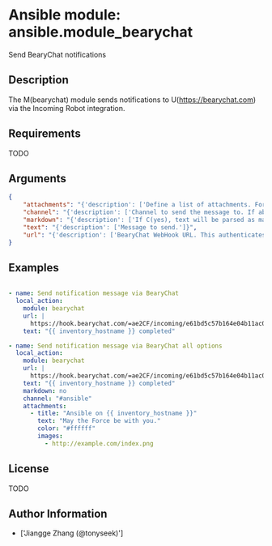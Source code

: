 # Ansible module: ansible.module_bearychat


Send BearyChat notifications

## Description

The M(bearychat) module sends notifications to U(https://bearychat.com) via the Incoming Robot integration.

## Requirements

TODO

## Arguments

``` json
{
    "attachments": "{'description': ['Define a list of attachments. For more information, see https://github.com/bearyinnovative/bearychat-tutorial/blob/master/robots/incoming.md#attachments']}",
    "channel": "{'description': ['Channel to send the message to. If absent, the message goes to the default channel selected by the I(url).']}",
    "markdown": "{'description': ['If C(yes), text will be parsed as markdown.'], 'default': True, 'type': 'bool'}",
    "text": "{'description': ['Message to send.']}",
    "url": "{'description': ['BearyChat WebHook URL. This authenticates you to the bearychat service. It looks like C(https://hook.bearychat.com/=ae2CF/incoming/e61bd5c57b164e04b11ac02e66f47f60).'], 'required': True}",
}
```

## Examples


``` yaml

- name: Send notification message via BearyChat
  local_action:
    module: bearychat
    url: |
      https://hook.bearychat.com/=ae2CF/incoming/e61bd5c57b164e04b11ac02e66f47f60
    text: "{{ inventory_hostname }} completed"

- name: Send notification message via BearyChat all options
  local_action:
    module: bearychat
    url: |
      https://hook.bearychat.com/=ae2CF/incoming/e61bd5c57b164e04b11ac02e66f47f60
    text: "{{ inventory_hostname }} completed"
    markdown: no
    channel: "#ansible"
    attachments:
      - title: "Ansible on {{ inventory_hostname }}"
        text: "May the Force be with you."
        color: "#ffffff"
        images:
          - http://example.com/index.png

```

## License

TODO

## Author Information
  - ['Jiangge Zhang (@tonyseek)']
